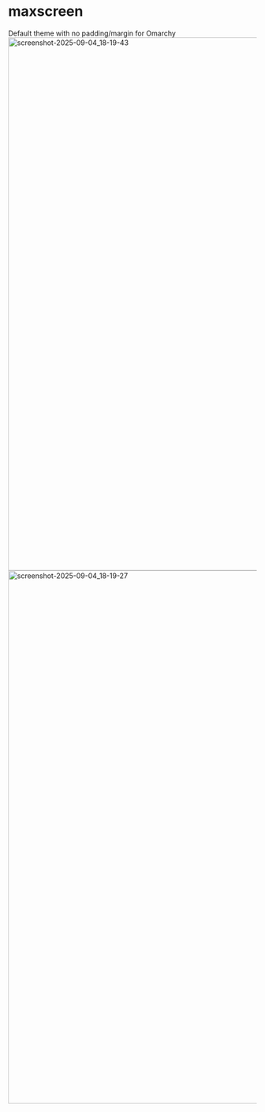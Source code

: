# maxscreen
Default theme with no padding/margin for Omarchy
<img width="1920" height="1080" alt="screenshot-2025-09-04_18-19-43" src="https://github.com/user-attachments/assets/b471bc37-c8a5-4505-9be1-12ecc7a006be" />
<img width="1920" height="1080" alt="screenshot-2025-09-04_18-19-27" src="https://github.com/user-attachments/assets/38f99f90-d5b7-4e20-b4e6-55d6a1928ba0" />
